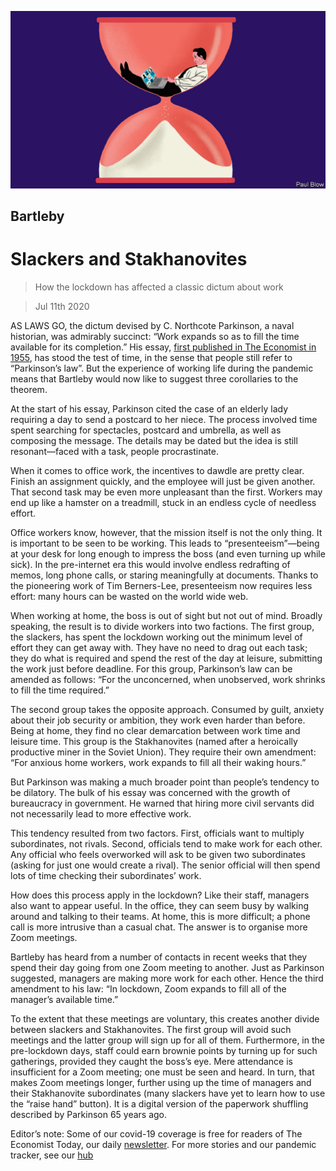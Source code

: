 ![](./images/20200711_WBD001_0.jpg)

## Bartleby

# Slackers and Stakhanovites

> How the lockdown has affected a classic dictum about work

> Jul 11th 2020

AS LAWS GO, the dictum devised by C. Northcote Parkinson, a naval historian, was admirably succinct: “Work expands so as to fill the time available for its completion.” His essay, [first published in The Economist in 1955](https://www.economist.com//news/1955/11/19/parkinsons-law), has stood the test of time, in the sense that people still refer to “Parkinson’s law”. But the experience of working life during the pandemic means that Bartleby would now like to suggest three corollaries to the theorem.

At the start of his essay, Parkinson cited the case of an elderly lady requiring a day to send a postcard to her niece. The process involved time spent searching for spectacles, postcard and umbrella, as well as composing the message. The details may be dated but the idea is still resonant—faced with a task, people procrastinate.

When it comes to office work, the incentives to dawdle are pretty clear. Finish an assignment quickly, and the employee will just be given another. That second task may be even more unpleasant than the first. Workers may end up like a hamster on a treadmill, stuck in an endless cycle of needless effort.

Office workers know, however, that the mission itself is not the only thing. It is important to be seen to be working. This leads to “presenteeism”—being at your desk for long enough to impress the boss (and even turning up while sick). In the pre-internet era this would involve endless redrafting of memos, long phone calls, or staring meaningfully at documents. Thanks to the pioneering work of Tim Berners-Lee, presenteeism now requires less effort: many hours can be wasted on the world wide web.

When working at home, the boss is out of sight but not out of mind. Broadly speaking, the result is to divide workers into two factions. The first group, the slackers, has spent the lockdown working out the minimum level of effort they can get away with. They have no need to drag out each task; they do what is required and spend the rest of the day at leisure, submitting the work just before deadline. For this group, Parkinson’s law can be amended as follows: “For the unconcerned, when unobserved, work shrinks to fill the time required.”

The second group takes the opposite approach. Consumed by guilt, anxiety about their job security or ambition, they work even harder than before. Being at home, they find no clear demarcation between work time and leisure time. This group is the Stakhanovites (named after a heroically productive miner in the Soviet Union). They require their own amendment: “For anxious home workers, work expands to fill all their waking hours.”

But Parkinson was making a much broader point than people’s tendency to be dilatory. The bulk of his essay was concerned with the growth of bureaucracy in government. He warned that hiring more civil servants did not necessarily lead to more effective work.

This tendency resulted from two factors. First, officials want to multiply subordinates, not rivals. Second, officials tend to make work for each other. Any official who feels overworked will ask to be given two subordinates (asking for just one would create a rival). The senior official will then spend lots of time checking their subordinates’ work.

How does this process apply in the lockdown? Like their staff, managers also want to appear useful. In the office, they can seem busy by walking around and talking to their teams. At home, this is more difficult; a phone call is more intrusive than a casual chat. The answer is to organise more Zoom meetings.

Bartleby has heard from a number of contacts in recent weeks that they spend their day going from one Zoom meeting to another. Just as Parkinson suggested, managers are making more work for each other. Hence the third amendment to his law: “In lockdown, Zoom expands to fill all of the manager’s available time.”

To the extent that these meetings are voluntary, this creates another divide between slackers and Stakhanovites. The first group will avoid such meetings and the latter group will sign up for all of them. Furthermore, in the pre-lockdown days, staff could earn brownie points by turning up for such gatherings, provided they caught the boss’s eye. Mere attendance is insufficient for a Zoom meeting; one must be seen and heard. In turn, that makes Zoom meetings longer, further using up the time of managers and their Stakhanovite subordinates (many slackers have yet to learn how to use the “raise hand” button). It is a digital version of the paperwork shuffling described by Parkinson 65 years ago.

Editor’s note: Some of our covid-19 coverage is free for readers of The Economist Today, our daily [newsletter](https://www.economist.com/https://my.economist.com/user#newsletter). For more stories and our pandemic tracker, see our [hub](https://www.economist.com//news/2020/03/11/the-economists-coverage-of-the-coronavirus)